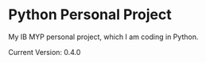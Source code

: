# Python Personal Project

My IB MYP personal project, which I am coding in Python.

Current Version: 0.4.0
